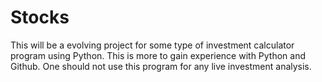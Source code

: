 # Stocks

This will be a evolving project for some type of investment calculator program using Python.  This is more to gain experience with Python and Github.  One should not use this program for any live investment analysis.
